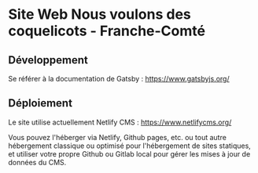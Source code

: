 # Site Web Nous voulons des coquelicots - Franche-Comté

## Développement

Se référer à la documentation de Gatsby : https://www.gatsbyjs.org/

## Déploiement

Le site utilise actuellement Netlify CMS : https://www.netlifycms.org/

Vous pouvez l'héberger via Netlify, Github pages, etc. ou tout autre hébergement classique ou optimisé pour l'hébergement de sites statiques, et utiliser votre propre Github ou Gitlab local pour gérer les mises à jour de données du CMS.
